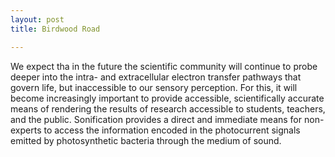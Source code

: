 ```yaml
---
layout: post
title: Birdwood Road 

---
```



We expect tha in the future the scientific community will continue to probe deeper into the intra- and extracellular electron transfer pathways that govern life, but inaccessible to our sensory perception. For this, it will become increasingly important to provide accessible, scientifically accurate means of rendering the results of research accessible to students, teachers, and the public. Sonification provides a direct and immediate means for non-experts to access the information encoded in the photocurrent signals emitted by photosynthetic bacteria through the medium of sound.